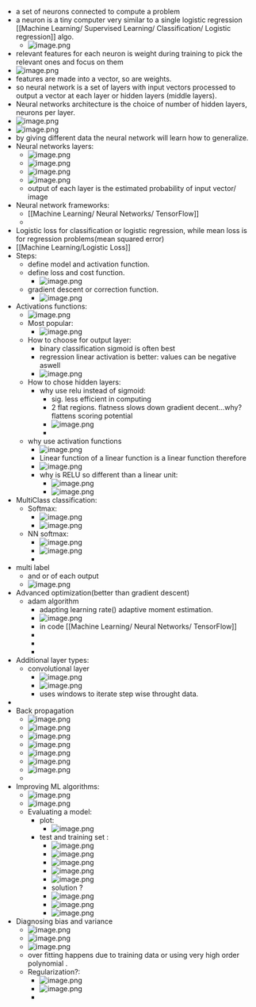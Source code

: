 - a set of neurons connected to compute a problem
- a neuron is a tiny computer very similar to a single logistic regression [[Machine Learning/ Supervised Learning/ Classification/ Logistic regression]] algo.
	- ![image.png](../assets/image_1675036183682_0.png)
- relevant features for each neuron is weight during training to pick the relevant ones and focus on them
- ![image.png](../assets/image_1675036477515_0.png)
- features are made into a vector, so are weights.
- so neural network is a set of layers with input vectors processed to output a vector at each layer or hidden layers (middle layers).
- Neural networks architecture is the choice of number of hidden layers, neurons per layer.
- ![image.png](../assets/image_1675108912325_0.png)
- ![image.png](../assets/image_1675110542818_0.png)
- by giving different data the neural network will learn how to generalize.
- Neural networks layers:
	- ![image.png](../assets/image_1675121270496_0.png)
	- ![image.png](../assets/image_1675121367580_0.png)
	- ![image.png](../assets/image_1675122005590_0.png)
	- ![image.png](../assets/image_1675122557240_0.png)
	- output of each layer is the estimated probability of input vector/ image
- Neural network frameworks:
	- [[Machine Learning/ Neural Networks/ TensorFlow]]
	-
- Logistic loss for classification  or logistic regression, while mean loss is for regression problems(mean squared error)
- [[Machine Learning/Logistic Loss]]
- Steps:
	- define model and activation function.
	- define loss and cost function.
		- ![image.png](../assets/image_1675555868118_0.png)
	- gradient descent or correction function.
		- ![image.png](../assets/image_1675555695721_0.png)
- Activations functions:
	- ![image.png](../assets/image_1675557441411_0.png)
	- Most popular:
		- ![image.png](../assets/image_1675557526661_0.png)
	- How to choose for output layer:
		- binary classification sigmoid is often best
		- regression linear activation is better: values can be negative aswell
		- ![image.png](../assets/image_1675557716550_0.png)
	- How to chose hidden layers:
		- why use relu instead of sigmoid:
			- sig. less efficient in computing
			- 2 flat regions. flatness slows down gradient decent...why?flattens scoring potential
			- ![image.png](../assets/image_1675597677339_0.png)
			-
	- why use activation functions
		- ![image.png](../assets/image_1675598175240_0.png)
		- Linear function of a linear function is a linear function therefore
		- ![image.png](../assets/image_1675598245041_0.png)
		- why is RELU so different than a linear unit:
			- ![image.png](../assets/image_1675599075103_0.png)
			- ![image.png](../assets/image_1675599175025_0.png)
- MultiClass classification:
	- Softmax:
		- ![image.png](../assets/image_1675599685533_0.png)
		- ![image.png](../assets/image_1675603049156_0.png)
	- NN softmax:
		- ![image.png](../assets/image_1675603950141_0.png)
		- ![image.png](../assets/image_1675604358678_0.png)
		-
- multi label
	- and or of each output
	- ![image.png](../assets/image_1675618665002_0.png)
- Advanced optimization(better than gradient descent)
	- adam algorithm
		- adapting learning rate() adaptive moment estimation.
		- ![image.png](../assets/image_1675620016998_0.png)
		- in code [[Machine Learning/ Neural Networks/ TensorFlow]]
		-
		-
		-
- Additional layer types:
	- convolutional layer
		- ![image.png](../assets/image_1675620302292_0.png)
		- ![image.png](../assets/image_1675620450942_0.png)
		- uses windows to iterate step wise throught data.
-
- Back propagation
	- ![image.png](../assets/image_1675636827957_0.png)
	- ![image.png](../assets/image_1675637493127_0.png)
	- ![image.png](../assets/image_1675637591484_0.png)
	- ![image.png](../assets/image_1675637730524_0.png)
	- ![image.png](../assets/image_1675639005147_0.png)
	- ![image.png](../assets/image_1675639233308_0.png)
	- ![image.png](../assets/image_1675719742277_0.png)
	-
- Improving ML algorithms:
	- ![image.png](../assets/image_1675796410134_0.png)
	- ![image.png](../assets/image_1675796424130_0.png)
	- Evaluating a model:
		- plot:
			- ![image.png](../assets/image_1675803686745_0.png)
		- test and training set :
			- ![image.png](../assets/image_1675803766229_0.png)
			- ![image.png](../assets/image_1675803850622_0.png)
			- ![image.png](../assets/image_1675803917163_0.png)
			- ![image.png](../assets/image_1675804182350_0.png)
			- ![image.png](../assets/image_1675804903880_0.png)
			- solution ?
			- ![image.png](../assets/image_1675804966099_0.png)
			- ![image.png](../assets/image_1675805087201_0.png)
			- ![image.png](../assets/image_1675805171844_0.png)
- Diagnosing bias and variance
	- ![image.png](../assets/image_1675895661208_0.png)
	- ![image.png](../assets/image_1675895768820_0.png)
	- ![image.png](../assets/image_1675895874057_0.png)
	- over fitting happens due to training data or using very high order polynomial .
	- Regularization?:
		- ![image.png](../assets/image_1675962497964_0.png)
		- ![image.png](../assets/image_1675962582780_0.png)
		-